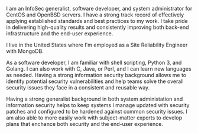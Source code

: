 I am an InfoSec generalist, software developer, and system administrator for
CentOS and OpenBSD servers. I have a strong track record of effectively applying
established standards and best practices to my work. I take pride in delivering
high-quality results and consistently improving both back-end infrastructure and
the end-user experience.

I live in the United States where I'm employed as a Site Reliability Engineer with
MongoDB.

As a software developer, I am familiar with shell scripting, Python 3, and
Golang. I can also work with C, Java, or Perl, and I can learn new languages as
needed. Having a strong information security background allows me to identify
potential security vulnerabilities and help teams solve the overall security
issues they face in a consistent and reusable way.

Having a strong generalist background in both system administation and
information security helps to keep systems I manage updated with security
patches and configured to be hardened against common security issues. I am also
able to more easily work with subject-matter experts to develop plans that
enchance both security and the end-user experience.
